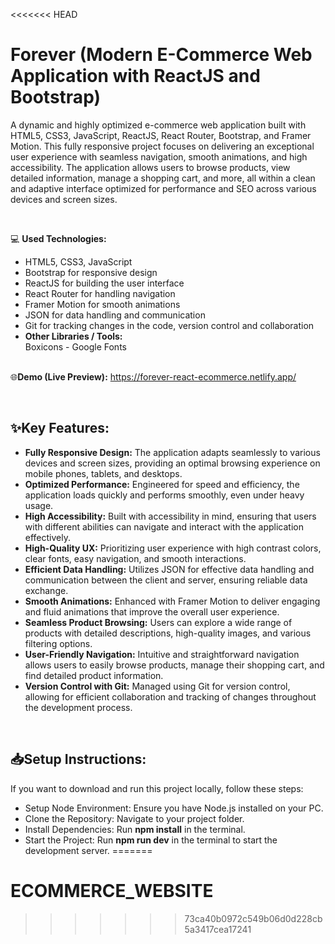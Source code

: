 <<<<<<< HEAD
# Forever (Modern E-Commerce Web Application with ReactJS and Bootstrap)
A dynamic and highly optimized e-commerce web application built with HTML5, CSS3, JavaScript, ReactJS, React Router, Bootstrap, and Framer Motion. This fully responsive project focuses on delivering an exceptional user experience with seamless navigation, smooth animations, and high accessibility. The application allows users to browse products, view detailed information, manage a shopping cart, and more, all within a clean and adaptive interface optimized for performance and SEO across various devices and screen sizes.

<br>

💻 **Used Technologies:** <br>
- HTML5, CSS3, JavaScript
- Bootstrap for responsive design
- ReactJS for building the user interface
- React Router for handling navigation
- Framer Motion for smooth animations
- JSON for data handling and communication
- Git for tracking changes in the code, version control and collaboration
- **Other Libraries / Tools:** <br>
Boxicons - Google Fonts
<br><br>

🌐**Demo (Live Preview):** <a href="https://forever-react-ecommerce.netlify.app/" target="_blank">https://forever-react-ecommerce.netlify.app/</a> 

<br>

## ✨Key Features:
- <b>Fully Responsive Design:</b> The application adapts seamlessly to various devices and screen sizes, providing an optimal browsing experience on mobile phones, tablets, and desktops.
- <b>Optimized Performance:</b> Engineered for speed and efficiency, the application loads quickly and performs smoothly, even under heavy usage.
- <b>High Accessibility:</b> Built with accessibility in mind, ensuring that users with different abilities can navigate and interact with the application effectively.
- <b>High-Quality UX:</b> Prioritizing user experience with high contrast colors, clear fonts, easy navigation, and smooth interactions.
- <b>Efficient Data Handling:</b> Utilizes JSON for effective data handling and communication between the client and server, ensuring reliable data exchange.
- <b>Smooth Animations:</b> Enhanced with Framer Motion to deliver engaging and fluid animations that improve the overall user experience.
- <b>Seamless Product Browsing:</b> Users can explore a wide range of products with detailed descriptions, high-quality images, and various filtering options.
- <b>User-Friendly Navigation:</b>  Intuitive and straightforward navigation allows users to easily browse products, manage their shopping cart, and find detailed product information.
- <b>Version Control with Git:</b> Managed using Git for version control, allowing for efficient collaboration and tracking of changes throughout the development process.

<br />

## 📥Setup Instructions:
If you want to download and run this project locally, follow these steps:
- Setup Node Environment: Ensure you have Node.js installed on your PC.
- Clone the Repository: Navigate to your project folder.
- Install Dependencies: Run <b>npm install</b> in the terminal.
- Start the Project: Run <b>npm run dev</b> in the terminal to start the development server.
=======
# ECOMMERCE_WEBSITE
>>>>>>> 73ca40b0972c549b06d0d228cb5a3417cea17241
